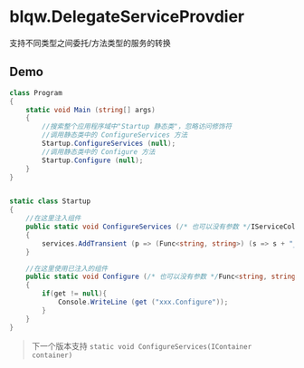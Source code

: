 ﻿# blqw.DelegateServiceProvdier

支持不同类型之间委托/方法类型的服务的转换

## Demo
```cs
class Program
{
    static void Main (string[] args)
    {
        //搜索整个应用程序域中"Startup 静态类"，忽略访问修饰符
        //调用静态类中的 ConfigureServices 方法
        Startup.ConfigureServices (null);
        //调用静态类中的 Configure 方法
        Startup.Configure (null);
    }
}


static class Startup
{
    //在这里注入组件
    public static void ConfigureServices (/* 也可以没有参数 */IServiceCollection services)
    {
        services.AddTransient (p => (Func<string, string>) (s => s + "_abc"));
    }

    //在这里使用已注入的组件
    public static void Configure (/* 也可以没有参数 */Func<string, string> get)
    {
        if(get != null){
            Console.WriteLine (get ("xxx.Configure"));
        }        
    }
}
```

> 下一个版本支持 `static void ConfigureServices(IContainer container)`